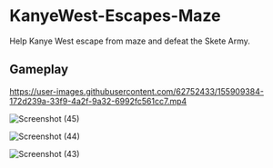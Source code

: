 # KanyeWest-Escapes-Maze

Help Kanye West escape from maze and defeat the Skete Army.

## Gameplay

https://user-images.githubusercontent.com/62752433/155909384-172d239a-33f9-4a2f-9a32-6992fc561cc7.mp4

![Screenshot (45)](https://user-images.githubusercontent.com/62752433/155908013-f3dcde6f-6fe6-4da2-b2b6-ff033e0f0a80.png)

![Screenshot (44)](https://user-images.githubusercontent.com/62752433/155908045-2c1bd80e-ae4a-4bfc-a7c3-53b10417086e.png)

![Screenshot (43)](https://user-images.githubusercontent.com/62752433/155908070-64f94499-d2a6-424c-8c46-b746d789cf90.png)

